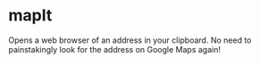 # mapIt
Opens a web browser of an address in your clipboard. No need to painstakingly look for the address on Google Maps again!
